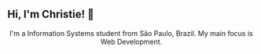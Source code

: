 ## Hi, I'm Christie! :rainbow:

<p style="text-align:center;">I'm a Information Systems student from São Paulo, Brazil. My main focus is Web Development.</p>
  
